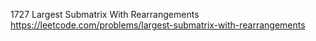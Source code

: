 1727 Largest Submatrix With Rearrangements https://leetcode.com/problems/largest-submatrix-with-rearrangements